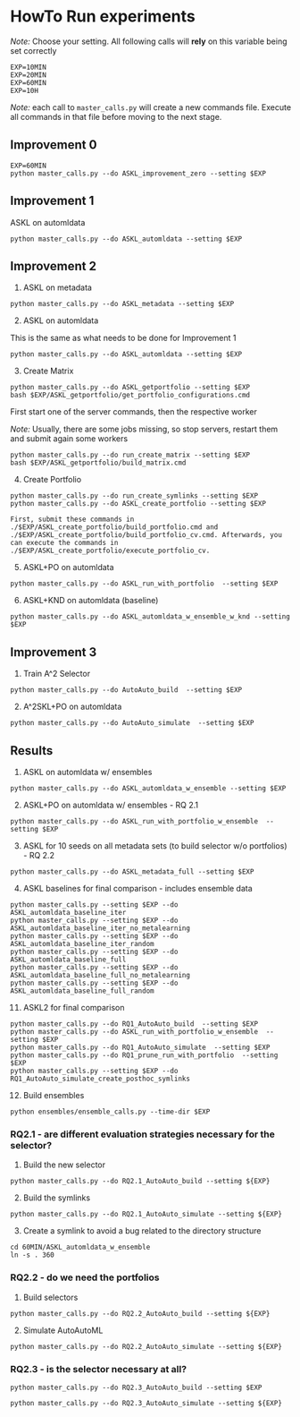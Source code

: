 # HowTo Run experiments

*Note:* Choose your setting. All following calls will **rely** on this variable being set correctly 
```
EXP=10MIN
EXP=20MIN
EXP=60MIN
EXP=10H
```

*Note:* each call to `master_calls.py` will create a new commands file. Execute all commands in that
file before moving to the next stage.

## Improvement 0
```
EXP=60MIN
python master_calls.py --do ASKL_improvement_zero --setting $EXP
```

## Improvement 1

ASKL on automldata

```
python master_calls.py --do ASKL_automldata --setting $EXP
```

## Improvement 2

1. ASKL on metadata
```
python master_calls.py --do ASKL_metadata --setting $EXP
```

2. ASKL on automldata

This is the same as what needs to be done for Improvement 1

```
python master_calls.py --do ASKL_automldata --setting $EXP
```

3. Create Matrix
```
python master_calls.py --do ASKL_getportfolio --setting $EXP
bash $EXP/ASKL_getportfolio/get_portfolio_configurations.cmd
```
First start one of the server commands, then the respective worker

*Note:* Usually, there are some jobs missing, so stop servers, restart them and submit again some workers

```
python master_calls.py --do run_create_matrix --setting $EXP
bash $EXP/ASKL_getportfolio/build_matrix.cmd
```

4. Create Portfolio
```
python master_calls.py --do run_create_symlinks --setting $EXP
python master_calls.py --do ASKL_create_portfolio --setting $EXP

First, submit these commands in ./$EXP/ASKL_create_portfolio/build_portfolio.cmd and ./$EXP/ASKL_create_portfolio/build_portfolio_cv.cmd. Afterwards, you can execute the commands in ./$EXP/ASKL_create_portfolio/execute_portfolio_cv.
```

5. ASKL+PO on automldata

```
python master_calls.py --do ASKL_run_with_portfolio  --setting $EXP
```

6. ASKL+KND on automldata (baseline)

```
python master_calls.py --do ASKL_automldata_w_ensemble_w_knd --setting $EXP

```

## Improvement 3

1. Train A^2 Selector

```
python master_calls.py --do AutoAuto_build  --setting $EXP
```

2. A^2SKL+PO on automldata

```
python master_calls.py --do AutoAuto_simulate  --setting $EXP
```

## Results

1. ASKL on automldata w/ ensembles
```
python master_calls.py --do ASKL_automldata_w_ensemble --setting $EXP
```

2. ASKL+PO on automldata w/ ensembles - RQ 2.1

```
python master_calls.py --do ASKL_run_with_portfolio_w_ensemble  --setting $EXP
```

3. ASKL for 10 seeds on all metadata sets (to build selector w/o portfolios) - RQ 2.2
```
python master_calls.py --do ASKL_metadata_full --setting $EXP
```

4. ASKL baselines for final comparison - includes ensemble data
```
python master_calls.py --setting $EXP --do ASKL_automldata_baseline_iter
python master_calls.py --setting $EXP --do ASKL_automldata_baseline_iter_no_metalearning
python master_calls.py --setting $EXP --do ASKL_automldata_baseline_iter_random
python master_calls.py --setting $EXP --do ASKL_automldata_baseline_full
python master_calls.py --setting $EXP --do ASKL_automldata_baseline_full_no_metalearning
python master_calls.py --setting $EXP --do ASKL_automldata_baseline_full_random
```

11. ASKL2 for final comparison

```
python master_calls.py --do RQ1_AutoAuto_build  --setting $EXP
python master_calls.py --do ASKL_run_with_portfolio_w_ensemble  --setting $EXP
python master_calls.py --do RQ1_AutoAuto_simulate  --setting $EXP
python master_calls.py --do RQ1_prune_run_with_portfolio  --setting $EXP
python master_calls.py --setting $EXP --do RQ1_AutoAuto_simulate_create_posthoc_symlinks
```

12. Build ensembles

```
python ensembles/ensemble_calls.py --time-dir $EXP
```

### RQ2.1 - are different evaluation strategies necessary for the selector?

1. Build the new selector
```
python master_calls.py --do RQ2.1_AutoAuto_build --setting ${EXP}
```

2. Build the symlinks
```
python master_calls.py --do RQ2.1_AutoAuto_simulate --setting ${EXP}
```

3. Create a symlink to avoid a bug related to the directory structure
```
cd 60MIN/ASKL_automldata_w_ensemble
ln -s . 360
```

### RQ2.2 - do we need the portfolios

1. Build selectors
```
python master_calls.py --do RQ2.2_AutoAuto_build --setting ${EXP}
```

2. Simulate AutoAutoML
```
python master_calls.py --do RQ2.2_AutoAuto_simulate --setting ${EXP}
```

### RQ2.3 - is the selector necessary at all?

```
python master_calls.py --do RQ2.3_AutoAuto_build --setting $EXP
```

```
python master_calls.py --do RQ2.3_AutoAuto_simulate --setting ${EXP}
```
